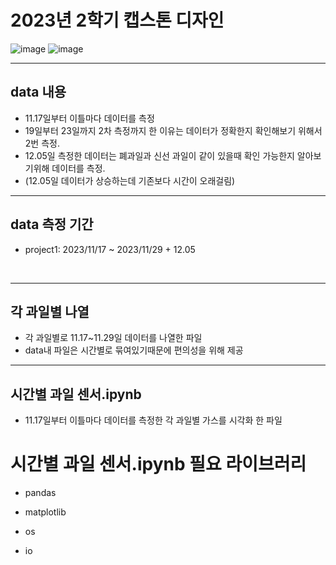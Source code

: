 # 2023년 2학기 캡스톤 디자인

![image](https://img.shields.io/badge/language-Python-blueviolet?style=flat-square&logo=Python)
![image](https://img.shields.io/badge/Latest%20Update-231217-9cf?style=flat-square)
<br/>

---
## data 내용
 - 11.17일부터 이틀마다 데이터를 측정
 - 19일부터 23일까지 2차 측정까지 한 이유는 데이터가 정확한지 확인해보기 위해서 2번 측정.
 - 12.05일 측정한 데이터는 폐과일과 신선 과일이 같이 있을때 확인 가능한지 알아보기위해 데이터를 측정.
 - (12.05일 데이터가 상승하는데 기존보다 시간이 오래걸림)
---
## data 측정 기간 
- project1: 2023/11/17 ~ 2023/11/29 + 12.05
<br/>

---
## 각 과일별 나열
- 각 과일별로 11.17~11.29일 데이터를 나열한 파일
- data내 파일은 시간별로 묶여있기때문에 편의성을 위해 제공

---
## 시간별 과일 센서.ipynb
 - 11.17일부터 이틀마다 데이터를 측정한 각 과일별 가스를 시각화 한 파일

# 시간별 과일 센서.ipynb 필요 라이브러리 
 
- pandas

- matplotlib

- os

- io
